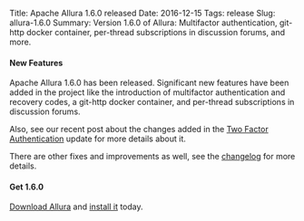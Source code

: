 Title: Apache Allura 1.6.0 released
Date: 2016-12-15
Tags: release
Slug: allura-1.6.0
Summary: Version 1.6.0 of Allura: Multifactor authentication, git-http docker container,  per-thread subscriptions in discussion forums, and more.

#### New Features

Apache Allura 1.6.0 has been released. Significant new features have been added in the project like the introduction of multifactor authentication and recovery codes, a git-http docker container, and per-thread subscriptions in discussion forums. 

Also, see our recent post about the changes added in the [Two Factor Authentication]({filename}/2016-allura-gsoc-16-summary.md) update for more details about it.

There are other fixes and improvements as well, see the [changelog](https://forge-allura.apache.org/p/allura/git/ci/rel/1.6.0/~/tree/CHANGES) for more details.

#### Get 1.6.0

[Download Allura](http://www.apache.org/dyn/closer.cgi/allura/) and [install it](https://forge-allura.apache.org/docs/getting_started/installation.html) today.
